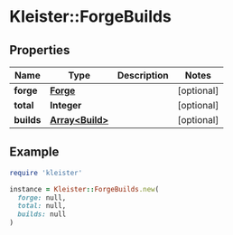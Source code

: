 # Kleister::ForgeBuilds

## Properties

| Name | Type | Description | Notes |
| ---- | ---- | ----------- | ----- |
| **forge** | [**Forge**](Forge.md) |  | [optional] |
| **total** | **Integer** |  | [optional] |
| **builds** | [**Array&lt;Build&gt;**](Build.md) |  | [optional] |

## Example

```ruby
require 'kleister'

instance = Kleister::ForgeBuilds.new(
  forge: null,
  total: null,
  builds: null
)
```

